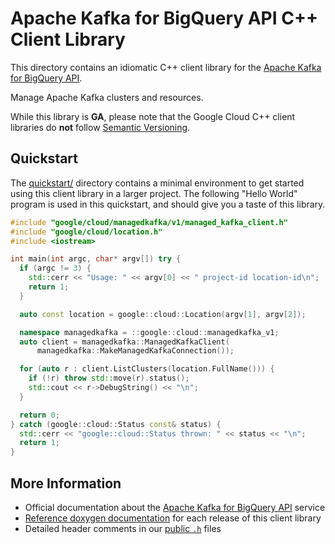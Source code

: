 # Apache Kafka for BigQuery API C++ Client Library

This directory contains an idiomatic C++ client library for the
[Apache Kafka for BigQuery API][cloud-service-docs].

Manage Apache Kafka clusters and resources.

While this library is **GA**, please note that the Google Cloud C++ client
libraries do **not** follow [Semantic Versioning](https://semver.org/).

## Quickstart

The [quickstart/](quickstart/README.md) directory contains a minimal environment
to get started using this client library in a larger project. The following
"Hello World" program is used in this quickstart, and should give you a taste of
this library.

<!-- inject-quickstart-start -->

```cc
#include "google/cloud/managedkafka/v1/managed_kafka_client.h"
#include "google/cloud/location.h"
#include <iostream>

int main(int argc, char* argv[]) try {
  if (argc != 3) {
    std::cerr << "Usage: " << argv[0] << " project-id location-id\n";
    return 1;
  }

  auto const location = google::cloud::Location(argv[1], argv[2]);

  namespace managedkafka = ::google::cloud::managedkafka_v1;
  auto client = managedkafka::ManagedKafkaClient(
      managedkafka::MakeManagedKafkaConnection());

  for (auto r : client.ListClusters(location.FullName())) {
    if (!r) throw std::move(r).status();
    std::cout << r->DebugString() << "\n";
  }

  return 0;
} catch (google::cloud::Status const& status) {
  std::cerr << "google::cloud::Status thrown: " << status << "\n";
  return 1;
}
```

<!-- inject-quickstart-end -->

## More Information

- Official documentation about the
  [Apache Kafka for BigQuery API][cloud-service-docs] service
- [Reference doxygen documentation][doxygen-link] for each release of this
  client library
- Detailed header comments in our [public `.h`][source-link] files

[cloud-service-docs]: https://cloud.google.com/managed-kafka
[doxygen-link]: https://cloud.google.com/cpp/docs/reference/managedkafka/latest/
[source-link]: https://github.com/googleapis/google-cloud-cpp/tree/main/google/cloud/managedkafka
